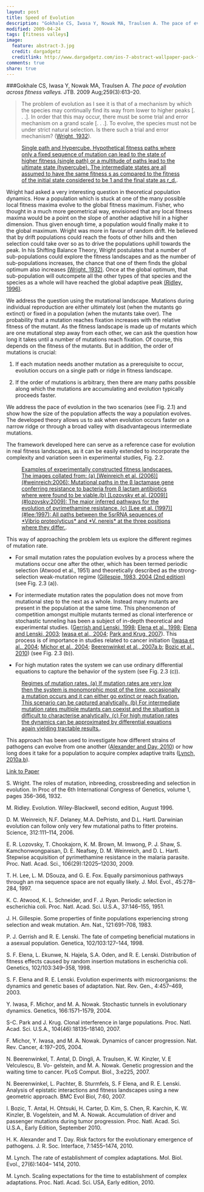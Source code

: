 ```yaml
---
layout: post
title: Speed of Evolution
description: "Gokhale CS, Iwasa Y, Nowak MA, Traulsen A. The pace of evolution across fitness valleys. JTB. 2009 Aug;259(3):613–20."
modified: 2009-04-24
tags: [fitness valleys]
image:
  feature: abstract-3.jpg
  credit: dargadgetz
  creditlink: http://www.dargadgetz.com/ios-7-abstract-wallpaper-pack-for-iphone-5-and-ipod-touch-retina/
comments: true
share: true
---
```


###Gokhale CS, Iwasa Y, Nowak MA, Traulsen A. *The pace of evolution across fitness valleys.* JTB. 2009 Aug;259(3):613–20.

> The problem of evolution as I see it is that of a mechanism by which the species may continually find its way from lower to higher peaks [. . .]. In order that this may occur, there must be some trial and error mechanism on a grand scale [. . .]. To evolve, the species must not be under strict natural selection. Is there such a trial and error mechanism? ([Wright, 1932](#wright:1932)).


<figure>
	<a href="#"><img src="{{ site.url }}/images/Figs_Pace/paperfig.jpg" alt=""></a>
	<figcaption>
	<a href="#" 
	title="">Single path and Hypercube. Hypothetical fitness paths where only a fixed sequence of mutation can lead to the state of higher fitness (single path) or a multitude of paths lead to the ultimate state (hypercube). The intermediate states are all assumed to have the same fitness s as compared to the fitness of the initial state considered to be 1 and the final state as r_d.</a>.</figcaption>
</figure>

Wright had asked a very interesting question in theoretical population dynamics. How a population which is stuck at one of the many possible local fitness maxima evolve to the global fitness maximum. Fisher, who thought in a much more geometrical way, envisioned that any local fitness maxima would be a point on the slope of another adaptive hill in a higher dimension. Thus given enough time, a population would finally make it to the global maximum. Wright was more in favour of random drift. He believed that by drift populations could reach the foots of other hills and then selection could take over so as to drive the populations uphill towards the peak. In his Shifting Balance Theory, Wright postulates that a number of sub-populations could explore the fitness landscapes and as the number of sub-populations increases, the chance that one of them finds the global optimum also increases [(Wright, 1932)](#wright:1932). Once at the global optimum, that sub-population will outcompete all the other types of that species and the species as a whole will have reached the global adaptive peak [(Ridley, 1996)](#ridley:1996).

We address the question using the mutational landscape. Mutations during individual reproduction are either ultimately lost (when the mutants go extinct) or fixed in a population (when the mutants take over). The probability that a mutation reaches fixation increases with the relative fitness of the mutant. As the fitness landscape is made up of mutants which are one mutational step away from each other, we can ask the question how long it takes until a number of mutations reach fixation. Of course, this depends on the fitness of the mutants. But in addition, the order of mutations is crucial:

1. If each mutation needs another mutation as a prerequisite to occur, evolution occurs on a single path or ridge in fitness landscape.
2. If the order of mutations is arbitrary, then there are many paths possible along which the mutations are accumulating and evolution typically proceeds faster.


We address the pace of evolution in the two scenarios (see Fig. 2.1) and show how the size of the population affects the way a population evolves. The developed theory allows us to ask when evolution occurs faster on a narrow ridge or through a broad valley with disadvantageous intermediate mutations.

The framework developed here can serve as a reference case for evolution in real fitness landscapes, as it can be easily extended to incorporate the complexity and variation seen in experimental studies, Fig. 2.2. 


<figure>
	<a href="#"><img src="{{ site.url }}/images/Figs_Pace/experimentpaths.jpg" alt=""></a>
	<figcaption>
	<a href="#" 
	title="">Examples of experimentally constructed fitness landscapes. The images collated from: (a) [Weinreich et al. (2006)](#weinreich:2006): Mutational paths in the β lactamase gene conferring resistance to bacteria from β lactam antibiotics where were found to be viable.(b) [Lozovsky et al. (2009)](#lozovsky:2009): The major inferred pathways for the evolution of pyrimethamine resistance. (c) [Lee et al. (1997)](#lee:1997): All paths between the 5srRNA sequences of *Vibrio proteolyticus* and *V. nereis* at the three positions where they differ.</a>.</figcaption>
</figure>

This way of approaching the problem lets us explore the different regimes of mutation rate.
* For small mutation rates the population evolves by a process where the mutations occur one after the other, which has been termed periodic selection (Atwood et al., 1951) and theoretically described as the strong- selection weak-mutation regime ([Gillespie, 1983, 2004 (2nd edition)](#gillespie:1983) (see Fig. 2.3 (a)).

* For intermediate mutation rates the population does not move from mutational step to the next as a whole. Instead many mutants are present in the population at the same time. This phenomenon of competition amongst multiple mutants termed as clonal interference or stochastic tunneling has been a subject of in-depth theoretical and experimental studies. ([Gerrish and Lenski, 1998](#gerrish:1998); [Elena et al., 1998](#elena:1998); [Elena and Lenski, 2003](#elena:2003); [Iwasa et al., 2004](#iwasa:2004); [Park and Krug, 2007](#park:2007)). This process is of importance in studies related to cancer initiation ([Iwasa et al., 2004](#iwasa:2004); [Michor et al., 2004](#michor:2004); [Beerenwinkel et al., 2007a](#beerenwinkel:2007a),[b](#beerenwinkel:2007b); [Bozic et al., 2010](#bozic:2010)) (see Fig. 2.3 (b)).

* For high mutation rates the system we can use ordinary differential equations to capture the behavior of the system (see Fig. 2.3 (c)).


<figure>
	<a href="#"><img src="{{ site.url }}/images/Figs_Pace/mutationspectrum.jpg" alt=""></a>
	<figcaption>
	<a href="#" 
	title="">Regimes of mutation rates. (a) If mutation rates are very low then the system is monomorphic most of the time, occasionally a mutation occurs and it can either go extinct or reach fixation. This scenario can be captured analytically. (b) For intermediate mutation rates multiple mutants can coexist and the situation is difficult to characterise analytically. (c) For high mutation rates the dynamics can be approximated by differential equations again yielding tractable results.</a>.</figcaption>
</figure>


This approach has been used to investigate how different strains of pathogens can evolve from one another ([Alexander and Day, 2010](#alexander:2010)) or how long does it take for a population to acquire complex adaptive traits ([Lynch, 2010a](#lynch:2010a),[b](#lynch:2010b)).

<div markdown="0"><a href="http://www.sciencedirect.com/science/article/pii/S0022519309001805" class="btn btn-info">Link to Paper</a></div>

<a id="wright:1932">S. Wright. The roles of mutation, inbreeding, crossbreeding and selection in evolution. In Procof the 6th International Congress of Genetics, volume 1, pages 356–366, 1932.</a>

<a id="ridley:1996">M. Ridley. Evolution. Wiley-Blackwell, second edition, August 1996.</a>

<a id="weinreich:2006">D. M. Weinreich, N.F. Delaney, M.A. DePristo, and D.L. Hartl. Darwinian evolution can followonly very few mutational paths to fitter proteins. Science, 312:111–114, 2006.
</a>

<a id="lozovsky:2009">E. R. Lozovsky, T. Chookajorn, K. M. Brown, M. Imwong, P. J. Shaw, S. Kamchonwongpaisan, D. E. Neafsey, D. M. Weinreich, and D. L. Hartl. Stepwise acquisition of pyrimethamine resistance in the malaria parasite. Proc. Natl. Acad. Sci., 106(29):12025–12030, 2009.</a>

<a id="lee:1997">T. H. Lee, L. M. DSouza, and G. E. Fox. Equally parsimonious pathways through an rnasequence space are not equally likely. J. Mol. Evol., 45:278–284, 1997.</a>

<a id="atwood:1951">K. C. Atwood, K. L. Schneider, and F. J. Ryan. Periodic selection in escherichia coli. Proc.Natl. Acad. Sci. U.S.A., 37:146–155, 1951.</a>

<a id="gillespie:1983">J. H. Gillespie. Some properties of finite populations experiencing strong selection and weak mutation. Am. Nat., 121:691–708, 1983.</a>

<a id="gerrish:1998">P. J. Gerrish and R. E. Lenski. The fate of competing beneficial mutations in a asexual population. Genetica, 102/103:127–144, 1998.</a>

<a id="elena:1998">S. F. Elena, L. Ekunwe, N. Hajela, S.A. Oden, and R. E. Lenski. Distribution of fitness effectscaused by random insertion mutations in escherichia coli. Genetics, 102/103:349–358, 1998.</a>

<a id="elena:2003">S. F. Elena and R. E. Lenski. Evolution experiments with microorganisms: the dynamics andgenetic bases of adaptation. Nat. Rev. Gen., 4:457–469, 2003.</a>

<a id="iwasa:2004">Y. Iwasa, F. Michor, and M. A. Nowak. Stochastic tunnels in evolutionary dynamics. Genetics, 166:1571–1579, 2004.</a>

<a id="park:2007">S-C. Park and J. Krug. Clonal interference in large populations. Proc. Natl. Acad. Sci. U.S.A.,104(46):18135–18140, 2007.</a>

<a id="michor:2004">F. Michor, Y. Iwasa, and M. A. Nowak. Dynamics of cancer progression. Nat. Rev. Cancer,4:197–205, 2004.</a>

<a id="beerenwinkel:2007a">N. Beerenwinkel, T. Antal, D. Dingli, A. Traulsen, K. W. Kinzler, V. E Velculescu, B. Vo-gelstein, and M. A. Nowak. Genetic progression and the waiting time to cancer. PLoSComput. Biol., 3:e225, 2007.</a>

<a id="beerenwinkel:2007b">N. Beerenwinkel, L. Pachter, B. Sturmfels, S. F Elena, and R. E. Lenski. Analysis of epistaticinteractions and fitness landscapes using a new geometric approach. BMC Evol Biol, 7:60,2007.</a>

<a id="bozic:2010">I. Bozic, T. Antal, H. Ohtsuki, H. Carter, D. Kim, S. Chen, R. Karchin, K. W. Kinzler,B. Vogelstein, and M. A. Nowak. Accumulation of driver and passenger mutations duringtumor progression. Proc. Natl. Acad. Sci. U.S.A., Early Edition, September 2010.</a>

<a id="alexander:2010">H. K. Alexander and T. Day. Risk factors for the evolutionary emergence of pathogens. J. R. Soc. Interface, 7:1455–1474, 2010.</a>

<a id="lynch:2010a">M. Lynch. The rate of establishment of complex adaptations. Mol. Biol. Evol., 27(6):1404–1414, 2010.</a>

<a id="lynch:2010b">M. Lynch. Scaling expectations for the time to establishment of complex adaptations. Proc.Natl. Acad. Sci. USA, Early edition, 2010.</a>